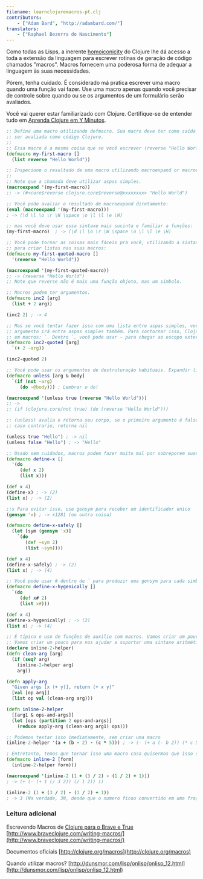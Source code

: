 ```yaml
---
filename: learnclojuremacros-pt.clj
contributors:
    - ["Adam Bard", "http://adambard.com/"]
translators:
    - ["Raphael Bezerra do Nascimento"]
---
```


Como todas as Lisps, a inerente [homoiconicity](https://en.wikipedia.org/wiki/Homoiconic)
do Clojure lhe dá acesso a toda a extensão da linguagem 
para escrever rotinas de geração de código chamados "macros". Macros fornecem uma poderosa forma de adequar a linguagem 
às suas necessidades.

Pórem, tenha cuidado. É considerado má pratica escrever uma macro quando uma função vai fazer. Use uma macro apenas 
quando você precisar de controle sobre quando ou se os argumentos de um formulário serão avaliados.

Você vai querer estar familiarizado com Clojure. Certifique-se de entender tudo em 
[Aprenda Clojure em Y Minutos](/docs/clojure/).

```clojure
;; Defina uma macro utilizando defmacro. Sua macro deve ter como saída uma lista que possa
;; ser avaliada como código Clojure.
;;
;; Essa macro é a mesma coisa que se você escrever (reverse "Hello World")
(defmacro my-first-macro []
  (list reverse "Hello World"))

;; Inspecione o resultado de uma macro utilizando macroexpand or macroexpand-1.
;;
;; Note que a chamada deve utilizar aspas simples.
(macroexpand '(my-first-macro))
;; -> (#<core$reverse clojure.core$reverse@xxxxxxxx> "Hello World")

;; Você pode avaliar o resultado de macroexpand diretamente:
(eval (macroexpand '(my-first-macro)))
; -> (\d \l \o \r \W \space \o \l \l \e \H)

;; mas você deve usar essa sintaxe mais sucinta e familiar a funções:
(my-first-macro)  ; -> (\d \l \o \r \W \space \o \l \l \e \H)

;; Você pode tornar as coisas mais fáceis pra você, utilizando a sintaxe de citação mais suscinta
;; para criar listas nas suas macros:
(defmacro my-first-quoted-macro []
  '(reverse "Hello World"))

(macroexpand '(my-first-quoted-macro))
;; -> (reverse "Hello World")
;; Note que reverse não é mais uma função objeto, mas um simbolo.

;; Macros podem ter argumentos.
(defmacro inc2 [arg]
  (list + 2 arg))

(inc2 2) ; -> 4

;; Mas se você tentar fazer isso com uma lista entre aspas simples, você vai receber um erro, por que o 
;; argumento irá entra aspas simples também. Para contornar isso, Clojure prover uma maneira de utilizar aspas simples 
;; em macros: `. Dentro `, você pode usar ~ para chegar ao escopo externo.
(defmacro inc2-quoted [arg]
  `(+ 2 ~arg))

(inc2-quoted 2)

;; Você pode usar os argumentos de destruturação habituais. Expandir lista de variaveis usando ~@
(defmacro unless [arg & body]
  `(if (not ~arg)
     (do ~@body))) ; Lembrar o do!

(macroexpand '(unless true (reverse "Hello World")))
;; ->
;; (if (clojure.core/not true) (do (reverse "Hello World")))

;; (unless) avalia e retorna seu corpo, se o primeiro argumento é falso.
;; caso contrario, retorna nil

(unless true "Hello") ; -> nil
(unless false "Hello") ; -> "Hello"

;; Usado sem cuidados, macros podem fazer muito mal por sobreporem suas variaveis
(defmacro define-x []
  '(do
     (def x 2)
     (list x)))

(def x 4)
(define-x) ; -> (2)
(list x) ; -> (2)

;;s Para evitar isso, use gensym para receber um identificador unico
(gensym 'x) ; -> x1281 (ou outra coisa)

(defmacro define-x-safely []
  (let [sym (gensym 'x)]
    `(do
       (def ~sym 2)
       (list ~sym))))

(def x 4)
(define-x-safely) ; -> (2)
(list x) ; -> (4)

;; Você pode usar # dentro de ` para produzir uma gensym para cada simbolo automaticamente
(defmacro define-x-hygenically []
  `(do
     (def x# 2)
     (list x#)))

(def x 4)
(define-x-hygenically) ; -> (2)
(list x) ; -> (4)

;; É típico o uso de funções de auxilio com macros. Vamos criar um pouco
;; Vamos criar um pouco para nos ajudar a suportar uma sintaxe aritmética inline (estupida)
(declare inline-2-helper)
(defn clean-arg [arg]
  (if (seq? arg)
    (inline-2-helper arg)
    arg))

(defn apply-arg
  "Given args [x (+ y)], return (+ x y)"
  [val [op arg]]
  (list op val (clean-arg arg)))

(defn inline-2-helper
  [[arg1 & ops-and-args]]
  (let [ops (partition 2 ops-and-args)]
    (reduce apply-arg (clean-arg arg1) ops)))

;; Podemos testar isso imediatamente, sem criar uma macro
(inline-2-helper '(a + (b - 2) - (c * 5))) ; -> (- (+ a (- b 2)) (* c 5))

; Entretanto, temos que tornar isso uma macro caso quisermos que isso seja rodado em tempo de compilação
(defmacro inline-2 [form]
  (inline-2-helper form)))

(macroexpand '(inline-2 (1 + (3 / 2) - (1 / 2) + 1)))
; -> (+ (- (+ 1 (/ 3 2)) (/ 1 2)) 1)

(inline-2 (1 + (3 / 2) - (1 / 2) + 1))
; -> 3 (Na verdade, 3N, desde que o numero ficou convertido em uma fração racional com /
```

### Leitura adicional

Escrevendo Macros de [Clojure para o Brave e True](http://www.braveclojure.com/)
[http://www.braveclojure.com/writing-macros/](http://www.braveclojure.com/writing-macros/)

Documentos oficiais 
[http://clojure.org/macros](http://clojure.org/macros)

Quando utilizar macros? 
[http://dunsmor.com/lisp/onlisp/onlisp_12.html](http://dunsmor.com/lisp/onlisp/onlisp_12.html)
